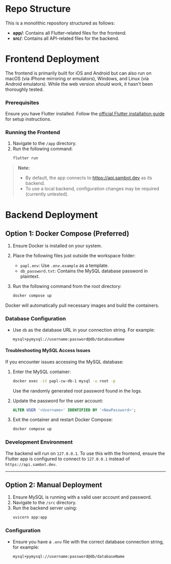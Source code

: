 # Repo Structure

This is a monolithic repository structured as follows:  
- **app/**: Contains all Flutter-related files for the frontend.  
- **src/**: Contains all API-related files for the backend.  

# Frontend Deployment

The frontend is primarily built for iOS and Android but can also run on macOS (via iPhone mirroring or emulators), Windows, and Linux (via Android emulators). While the web version *should* work, it hasn't been thoroughly tested.  

### Prerequisites  
Ensure you have Flutter installed. Follow the [official Flutter installation guide](https://flutter.dev/docs/get-started/install) for setup instructions.  

### Running the Frontend  
1. Navigate to the `/app` directory.  
2. Run the following command:  
   ```bash
   flutter run
   ```

> **Note:**  
> - By default, the app connects to https://api.sambot.dev as its backend.  
> - To use a local backend, configuration changes may be required (currently untested).  

# Backend Deployment  

## Option 1: Docker Compose (Preferred)  

1. Ensure Docker is installed on your system.  
2. Place the following files just outside the workspace folder:  
   - `papl.env`: Use `.env.example` as a template.  
   - `db_password.txt`: Contains the MySQL database password in plaintext.  

3. Run the following command from the root directory:  
   ```bash
   docker compose up
   ```  

Docker will automatically pull necessary images and build the containers.

### Database Configuration  

- Use `db` as the database URL in your connection string. For example:  
  ```plaintext
  mysql+pymysql://username:password@db/databaseName
  ```  

#### Troubleshooting MySQL Access Issues  

If you encounter issues accessing the MySQL database:  

1. Enter the MySQL container:  
   ```bash
   docker exec -it papl-cw-db-1 mysql -u root -p
   ```  
   Use the randomly generated root password found in the logs.  

2. Update the password for the user account:  
   ```sql
   ALTER USER '<Username>' IDENTIFIED BY '<NewPassword>';
   ```  

3. Exit the container and restart Docker Compose:  
   ```bash
   docker compose up
   ```  

### Development Environment  
The backend will run on `127.0.0.1`. To use this with the frontend, ensure the Flutter app is configured to connect to `127.0.0.1` instead of `https://api.sambot.dev`.  

---

## Option 2: Manual Deployment  

1. Ensure MySQL is running with a valid user account and password.  
2. Navigate to the `/src` directory.  
3. Run the backend server using:  
   ```bash
   uvicorn app:app
   ```  

### Configuration  

- Ensure you have a `.env` file with the correct database connection string, for example:  
  ```plaintext
  mysql+pymysql://username:password@db/databaseName
  ```